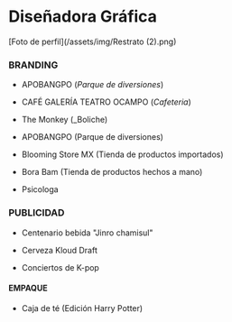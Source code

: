 # Diseñadora Gráfica
[Foto de perfil](/assets/img/Restrato (2).png)
### BRANDING

- APOBANGPO
(_Parque de diversiones_)

- CAFÉ GALERÍA TEATRO OCAMPO
(_Cafeteria_)

- The Monkey
(_Boliche)

- APOBANGPO
(Parque de diversiones)

- Blooming Store MX
(Tienda de productos importados)

- Bora Bam
(Tienda de productos hechos a mano)

- Psicologa

### PUBLICIDAD
- Centenario bebida "Jinro chamisul"

- Cerveza Kloud Draft

- Conciertos de K-pop

#### EMPAQUE
- Caja de té
(Edición Harry Potter)
